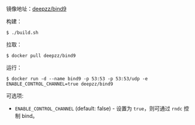 镜像地址：[deepzz/bind9](deepzz/bind9)

构建：
```
$ ./build.sh
```

拉取：
```
$ docker pull deepzz/bind9
```

运行：
```
$ docker run -d --name bind9 -p 53:53 -p 53:53/udp -e ENABLE_CONTROL_CHANNEL=true deepzz/bind9
```

可选项:
* `ENABLE_CONTROL_CHANNEL` (default: false) - 设置为 `true`，则可通过 `rndc` 控制 bind。
